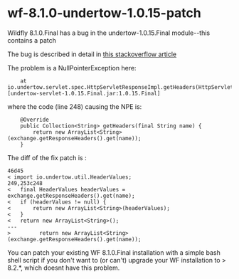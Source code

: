# wf-8.1.0-undertow-1.0.15-patch
Wildfly 8.1.0.Final has a bug in the undertow-1.0.15.Final module--this contains a patch

The bug is described in detail in [this stackoverflow article](http://stackoverflow.com/questions/34354481/org-springframework-web-util-nestedservletexception-request-processing-failed)

The problem is a NullPointerException here:
```
    at io.undertow.servlet.spec.HttpServletResponseImpl.getHeaders(HttpServletResponseImpl.java:248) [undertow-servlet-1.0.15.Final.jar:1.0.15.Final]
```

where the code (line 248) causing the NPE is:

```
    @Override
    public Collection<String> getHeaders(final String name) {
        return new ArrayList<String>(exchange.getResponseHeaders().get(name));
    }
```

The diff of the fix patch is :

```
46d45
< import io.undertow.util.HeaderValues;
249,253c248
< 	final HeaderValues headerValues = exchange.getResponseHeaders().get(name);
< 	if (headerValues != null) {
< 	    return new ArrayList<String>(headerValues);
< 	}
< 	return new ArrayList<String>();
---
>         return new ArrayList<String>(exchange.getResponseHeaders().get(name));
```

You can patch your existing WF 8.1.0.Final installation with a simple bash shell script if you don't want to (or can't) upgrade your WF installation to > 8.2.*, which doesnt have this problem.




